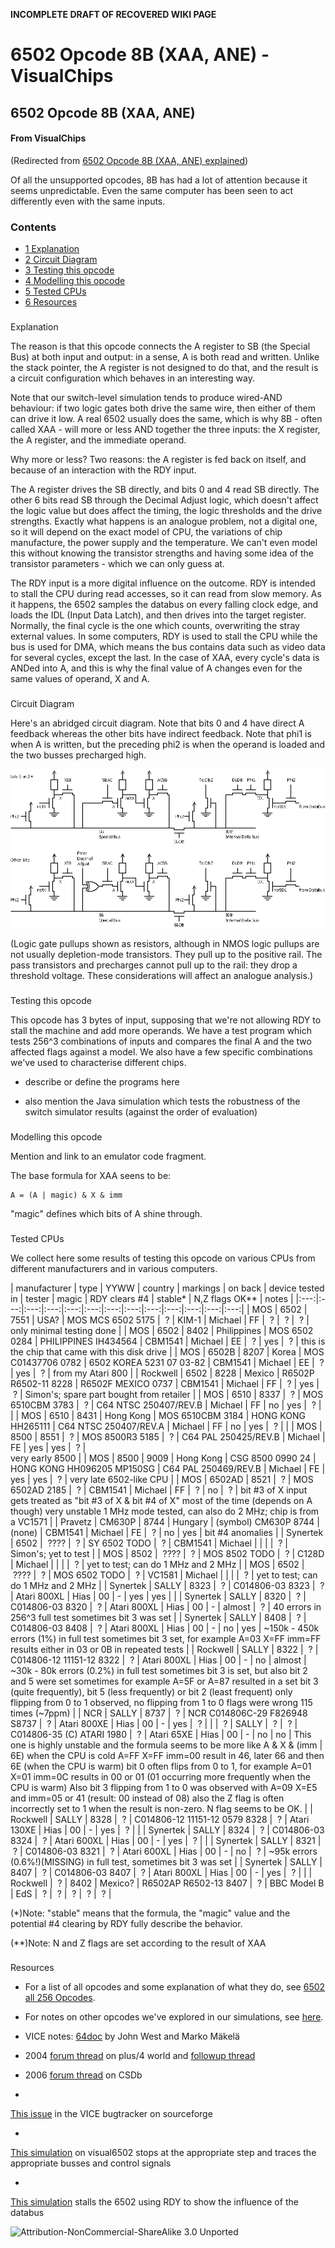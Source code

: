 **INCOMPLETE DRAFT OF RECOVERED WIKI PAGE**

# 6502 Opcode 8B (XAA, ANE) - VisualChips


	

	
	


## 6502 Opcode 8B (XAA, ANE)


	

		


#### From VisualChips


		
(Redirected from 
[6502 Opcode 8B (XAA, ANE) explained](index.php?title=6502_Opcode_8B_(XAA,_ANE)_explained&redirect=no))

		

		

Of all the unsupported opcodes, 8B has had a lot of attention because it seems unpredictable. Even the same computer has been seen to act differently even with the same inputs.



### Contents


- [1 Explanation](#explanation)
- [2 Circuit Diagram](#circuit-diagram)
- [3 Testing this opcode](#testing-this-opcode)
- [4 Modelling this opcode](#modelling-this-opcode)
- [5 Tested CPUs](#tested-cpus)
- [6 Resources](#resources)

###  
 Explanation 


The reason is that this opcode connects the A register to SB (the Special Bus) at both input and output: in a sense, A is both read and written. Unlike the stack pointer, the A register is not designed to do that, and the result is a circuit configuration which behaves in an interesting way.


Note that our switch-level simulation tends to produce wired-AND behaviour: if two logic gates both drive the same wire, then either of them can drive it low.  A real 6502 usually does the same, which is why 8B - often called XAA - will more or less AND together the three inputs: the X register, the A register, and the immediate operand.


Why more or less? Two reasons: the A register is fed back on itself, and because of an interaction with the RDY input.


The A register drives the SB directly, and bits 0 and 4 read SB directly. The other 6 bits read SB through the Decimal Adjust logic, which doesn't affect the logic value but does affect the timing, the logic thresholds and the drive strengths.  Exactly what happens is an analogue problem, not a digital one, so it will depend on the exact model of CPU, the variations of chip manufacture, the power supply and the temperature. We can't even model this without knowing the transistor strengths and having some idea of the transistor parameters - which we can only guess at.


The RDY input is a more digital influence on the outcome. RDY is intended to stall the CPU during read accesses, so it can read from slow memory. As it happens, the 6502 samples the databus on every falling clock edge, and loads the IDL (Input Data Latch), and then drives into the target register. Normally, the final cycle is the one which counts, overwriting the stray external values. In some computers, RDY is used to stall the CPU while the bus is used for DMA, which means the bus contains data such as video data for several cycles, except the last.  In the case of XAA, every cycle's data is ANDed into A, and this is why the final value of A changes even for the same values of operand, X and A.



###  
 Circuit Diagram 


Here's an abridged circuit diagram. Note that bits 0 and 4 have direct A feedback whereas the other bits have indirect feedback. Note that phi1 is when A is written, but the preceding phi2 is when the operand is loaded and the two busses precharged high.




![6502-XAA-Idb-sb.png](images/e/e3/6502-XAA-Idb-sb.png)



(Logic gate pullups shown as resistors, although in NMOS logic pullups are not usually depletion-mode transistors. They pull up to the positive rail. The pass transistors and precharges cannot pull up to the rail: they drop a threshold voltage. These considerations will affect an analogue analysis.)



###  
 Testing this opcode 


This opcode has 3 bytes of input, supposing that we're not allowing RDY to stall the machine and add more operands. We have a test program which tests 256^3 combinations of inputs and compares the final A and the two affected flags against a model. We also have a few specific combinations we've used to characterise different chips.


-  describe or define the programs here

-  also mention the Java simulation which tests the robustness of the switch simulator results (against the order of evaluation)


###  
 Modelling this opcode 


Mention and link to an emulator code fragment.


The base formula for XAA seens to be:


```
A = (A | magic) & X & imm

```

"magic" defines which bits of A shine through.



###  
 Tested CPUs 


We collect here some results of testing this opcode on various CPUs from different manufacturers and in various computers.



|  manufacturer
 |  type
 |  YYWW
 |  country
 |  markings
 |  on back
 |  device tested in
 |  tester
 |  magic
 |  RDY clears #4
 |  stable*
 |  N,Z flags OK**
 |  notes
 |
|:---:|:---:|:---:|:---:|:---:|:---:|:---:|:---:|:---:|:---:|:---:|:---:|:---:|
|  MOS
 |  6502
 |  7551
 |  USA?
 |  MOS
MCS 6502
5175
 |  ?
 |  KIM-1
 |  Michael
 |  FF
 |  ?
 |  ?
 |  ?
 |  only minimal testing done
 |
|  MOS
 |  6502
 |  8402
 |  Philippines
 |  MOS
6502
0284
 |  PHILIPPINES
IH434564
 |  CBM1541
 |  Michael
 |  EE
 |  ?
 |  yes
 |  ?
 |  this is the chip that came with this disk drive
 |
|  MOS
 |  6502B
 |  8207
 |  Korea
 |  MOS
C01437706
0782
 |  6502
KOREA
5231 07
03-82
 |  CBM1541
 |  Michael
 |  EE
 |  ?
 |  yes
 |  ?
 |  from my Atari 800
 |
|  Rockwell
 |  6502
 |  8228
 |  Mexico
 |  R6502P
R6502-11
8228
 |  R6502F
MEXICO
0737
 |  CBM1541
 |  Michael
 |  FF
 |  ?
 |  yes
 |  ?
 |  Simon's; spare part bought from retailer
 |
|  MOS
 |  6510
 |  8337
 |  ?
 |  MOS
6510CBM
3783
 |  ?
 |  C64
NTSC
250407/REV.B
 |  Michael
 |  FF
 |  no
 |  yes
 |  ?
 |  |
|  MOS
 |  6510
 |  8431
 |  Hong Kong
 |  MOS
6510CBM
3184
 |  HONG KONG
HH265111
 |  C64
NTSC
250407/REV.A
 |  Michael
 |  FF
 |  no
 |  yes
 |  ?
 |  |
|  MOS
 |  8500
 |  8551
 |  ?
 |  MOS
8500R3
5185
 |  ?
 |  C64
PAL
250425/REV.B
 |  Michael
 |  FE
 |  yes
 |  yes
 |  ?
 |  
very
 early 8500
 |
|  MOS
 |  8500
 |  9009
 |  Hong Kong
 |  CSG
8500
0990 24
 |  HONG KONG
HH096205
MP150SG
 |  C64
PAL
250469/REV.B
 |  Michael
 |  FE
 |  yes
 |  yes
 |  ?
 |  very late 6502-like CPU
 |
|  MOS
 |  6502AD
 |  8521
 |  ?
 |  MOS
6502AD
2185
 |  ?
 |  CBM1541
 |  Michael
 |  FF
 |  ?
 |  no
 |  ?
 |  bit #3 of X input gets treated as "bit #3 of X & bit #4 of X" most of the time (depends on A though)
very unstable
1 MHz mode tested, can also do 2 MHz; chip is from a VC1571
 |
|  Pravetz
 |  CM630P
 |  8744
 |  Hungary
 |  (symbol)
CM630P
8744
 |  (none)
 |  CBM1541
 |  Michael
 |  FE
 |  ?
 |  no
 |  yes
 |  bit #4 anomalies
 |
|  Synertek
 |  6502
 |  ????
 |  ?
 |  SY
6502
TODO
 |  ?
 |  CBM1541
 |  Michael
 |  |  |  |  ?
 |  Simon's; yet to test
 |
|  MOS
 |  8502
 |  ????
 |  ?
 |  MOS
8502
TODO
 |  ?
 |  C128D
 |  Michael
 |  |  |  |  ?
 |  yet to test; can do 1 MHz and 2 MHz
 |
|  MOS
 |  6502
 |  ????
 |  ?
 |  MOS
6502
TODO
 |  ?
 |  VC1581
 |  Michael
 |  |  |  |  ?
 |  yet to test; can do 1 MHz and 2 MHz
 |
|  Synertek
 |  SALLY
 |  8323
 |  ?
 |  C014806-03
8323
 |  ?
 |  Atari 800XL
 |  Hias
 |  00
 |  -
 |  yes
 |  yes
 |  |
|  Synertek
 |  SALLY
 |  8320
 |  ?
 |  C014806-03
8320
 |  ?
 |  Atari 800XL
 |  Hias
 |  00
 |  -
 |  almost
 |  ?
 |  40 errors in 256^3 full test
sometimes bit 3 was set
 |
|  Synertek
 |  SALLY
 |  8408
 |  ?
 |  C014806-03
8408
 |  ?
 |  Atari 800XL
 |  Hias
 |  00
 |  -
 |  no
 |  yes
 |  ~150k - 450k errors (1%) in full test
sometimes bit 3 set, for example A=03 X=FF imm=FF results either in 03 or 0B in repeated tests
 |
|  Rockwell
 |  SALLY
 |  8322
 |  ?
 |  C014806-12
11151-12
8322
 |  ?
 |  Atari 800XL
 |  Hias
 |  00
 |  -
 |  no
 |  almost
 |  ~30k - 80k errors (0.2%) in full test
sometimes bit 3 is set, but also bit 2 and 5 were set sometimes
for example A=5F or A=87 resulted in a set bit 3 (quite frequently), bit 5 (less frequently) or bit 2 (least frequent)
only flipping from 0 to 1 observed, no flipping from 1 to 0
flags were wrong 115 times (~7ppm)
 |
|  NCR
 |  SALLY
 |  8737
 |  ?
 |  NCR C014806C-29
F826948 S8737
 |  ?
 |  Atari 800XE
 |  Hias
 |  00
 |  -
 |  yes
 |  ?
 |  |
|  ?
 |  SALLY
 |  ?
 |  ?
 |  C014806-35
(C) ATARI 1980
 |  ?
 |  Atari 65XE
 |  Hias
 |  00
 |  -
 |  no
 |  no
 |  This one is highly unstable and the formula seems to be more like A & X & (imm | 6E)
when the CPU is cold A=FF X=FF imm=00 result in 46, later 66 and then 6E (when the CPU is warm)
bit 0 often flips from 0 to 1, for example A=01 X=01 imm=0C results in 00 or 01 (01 occurring more frequently when the CPU is warm)
Also bit 3 flipping from 1 to 0 was observed with A=09 X=E5 and imm=05 or 41 (result: 00 instead of 08)
also the Z flag is often incorrectly set to 1 when the result is non-zero. N flag seems to be OK.
 |
|  Rockwell
 |  SALLY
 |  8328
 |  ?
 |  C014806-12
11151-12
0579 8328
 |  ?
 |  Atari 130XE
 |  Hias
 |  00
 |  -
 |  yes
 |  ?
 |  |
|  Synertek
 |  SALLY
 |  8324
 |  ?
 |  C014806-03
8324
 |  ?
 |  Atari 600XL
 |  Hias
 |  00
 |  -
 |  yes
 |  ?
 |  |
|  Synertek
 |  SALLY
 |  8321
 |  ?
 |  C014806-03
8321
 |  ?
 |  Atari 600XL
 |  Hias
 |  00
 |  -
 |  no
 |  ?
 |  ~95k errors (0.6%!)(MISSING) in full test, sometimes bit 3 was set
 |
|  Synertek
 |  SALLY
 |  8407
 |  ?
 |  C014806-03
8407
 |  ?
 |  Atari 800XL
 |  Hias
 |  00
 |  -
 |  yes
 |  ?
 |  |
|  Rockwell
 |  ?
 |  8402
 |  Mexico?
 |  R6502AP
R6502-13
8407
 |  ?
 |  BBC Model B
 |  EdS
 |  ?
 |  ?
 |  ?
 |  ?
 |  ?
 |

(*)Note: "stable" means that the formula, the "magic" value and the potential #4 clearing by RDY fully describe the behavior.

(**)Note: N and Z flags are set according to the result of XAA



###  
 Resources 


-  For a list of all opcodes and some explanation of what they do, see 
[6502 all 256 Opcodes](index.php?title=6502_all_256_Opcodes).

-  For notes on other opcodes we've explored in our simulations, see 
[here](index.php?title=6502_Unsupported_Opcodes).

-  VICE notes: 
[64doc](http://www.commodore.ca/download/commodore/Vice_C64_Notes.txt) by John West and Marko Mäkelä 

-  2004 
[forum thread](http://plus4world.powweb.com/forum.php?postid=6775) on plus/4 world and 
[followup thread](http://plus4world.powweb.com/forum/10336#10511)
-  2006 
[forum thread](http://noname.c64.org/csdb/forums/?roomid=11&topicid=30951&showallposts=1) on CSDb

-  
[This issue](http://sourceforge.net/tracker/?func=detail&aid=2110948&group_id=223021&atid=1057617) in the VICE bugtracker on sourceforge

-  
[This simulation](http://visual6502.org/JSSim/expert.html?graphics=f&a=0&d=a955a2338b0feaea&steps=13&loglevel=2&logmore=adl,adh,idl,idb,alua,alub,alu,dasb,sb,dpc2_XSB,dpc9_DBADD,dpc11_SBADD,dpc23_SBAC,dpc24_ACSB,dpc25_SBDB,dpc43_DL/DB,DPControl) on visual6502 stops at the appropriate step and traces the appropriate busses and control signals

-  
[This simulation](http://visual6502.org/JSSim/expert.html?graphics=f&a=0&d=a955a2338b0feaea&steps=17&loglevel=2&logmore=ir,rdy,idl,idb,dasb,sb,dpc2_XSB,dpc23_SBAC,dpc24_ACSB,dpc25_SBDB,dpc43_DL/DB&rdy0=10&rdy1=14&time=12&databus=c4) stalls the 6502 using RDY to show the influence of the databus


![Attribution-NonCommercial-ShareAlike 3.0 Unported](http://i.creativecommons.org/l/by-nc-sa/3.0/88x31.png)

